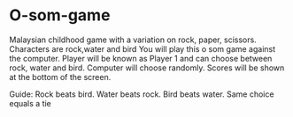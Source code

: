 # O-som-game
Malaysian childhood game with a variation on rock, paper, scissors.
Characters are rock,water and bird
You will play this o som game against the computer.
Player will be known as Player 1 and can choose between rock, water and bird.
Computer will choose randomly.
Scores will be shown at the bottom of the screen. 

Guide:
Rock beats bird.
Water beats rock.
Bird beats water.
Same choice equals a tie

